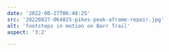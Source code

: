 ```yaml
---
date: '2022-08-27T06:48:25'
src: '20220827-064825-pikes-peak-aframe-repair.jpg'
alt: 'footsteps in motion on Barr Trail'
aspect: '3:2'

---
```

